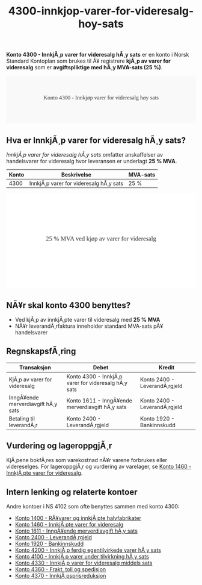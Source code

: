 ﻿---
title: "4300-innkjop-varer-for-videresalg-hoy-sats"
meta_title: "4300-innkjop-varer-for-videresalg-hoy-sats"
meta_description: "**Konto 4300 - InnkjÃ¸p varer for videresalg hÃ¸y sats** er en konto i Norsk Standard Kontoplan som brukes til Ã¥ registrere **kjÃ¸p av varer for videresalg** s..."
slug: 4300-innkjop-varer-for-videresalg-hoy-sats
type: blog
layout: pages/single
---

**Konto 4300 - InnkjÃ¸p varer for videresalg hÃ¸y sats** er en konto i Norsk Standard Kontoplan som brukes til Ã¥ registrere **kjÃ¸p av varer for videresalg** som er **avgiftspliktige med hÃ¸y MVA-sats (25 %)**.

![Illustrasjon av konto 4300 InnkjÃ¸p varer for videresalg hÃ¸y sats](4300-innkjop-varer-for-videresalg-hoy-sats-image.svg)

## Hva er InnkjÃ¸p varer for videresalg hÃ¸y sats?

*InnkjÃ¸p varer for videresalg hÃ¸y sats* omfatter anskaffelser av handelsvarer for videresalg hvor leveransen er underlagt **25 % MVA**.

| Konto | Beskrivelse                          | MVA-sats |
|-------|--------------------------------------|----------|
| 4300  | InnkjÃ¸p varer for videresalg hÃ¸y sats | 25 %     |

![HÃ¸y MVA for videresalg](4300-mva-hoy-sats-videresalg.svg)

## NÃ¥r skal konto 4300 benyttes?

* Ved kjÃ¸p av innkjÃ¸pte varer til videresalg med **25 % MVA**
* NÃ¥r leverandÃ¸rfaktura inneholder standard MVA-sats pÃ¥ handelsvarer

## RegnskapsfÃ¸ring

| Transaksjon                      | Debet                                            | Kredit                           |
|----------------------------------|--------------------------------------------------|----------------------------------|
| KjÃ¸p av varer for videresalg     | Konto 4300 - InnkjÃ¸p varer for videresalg hÃ¸y sats | Konto 2400 - LeverandÃ¸rgjeld     |
| InngÃ¥ende merverdiavgift hÃ¸y sats| Konto 1611 - InngÃ¥ende merverdiavgift hÃ¸y sats    | Konto 2400 - LeverandÃ¸rgjeld     |
| Betaling til leverandÃ¸r          | Konto 2400 - LeverandÃ¸rgjeld                      | Konto 1920 - Bankinnskudd        |

## Vurdering og lageroppgjÃ¸r

KjÃ¸pene bokfÃ¸res som varekostnad nÃ¥r varene forbrukes eller videreselges. For lageroppgjÃ¸r og vurdering av varelager, se [Konto 1460 - InnkjÃ¸pte varer for videresalg](/blogs/kontoplan/1460-innkjopte-varer-for-videresalg "Konto 1460 - InnkjÃ¸pte varer for videresalg").

## Intern lenking og relaterte kontoer

Andre kontoer i NS 4102 som ofte benyttes sammen med konto 4300:

* [Konto 1400 - RÃ¥varer og innkjÃ¸pte halvfabrikater](/blogs/kontoplan/1400-raavarer-og-innkjopte-halvfabrikater "Konto 1400 - RÃ¥varer og innkjÃ¸pte halvfabrikater")
* [Konto 1460 - InnkjÃ¸pte varer for videresalg](/blogs/kontoplan/1460-innkjopte-varer-for-videresalg "Konto 1460 - InnkjÃ¸pte varer for videresalg")
* [Konto 1611 - InngÃ¥ende merverdiavgift hÃ¸y sats](/blogs/kontoplan/1611-inngaaende-merverdiavgift-hoy-sats "Konto 1611 - InngÃ¥ende merverdiavgift hÃ¸y sats")
* [Konto 2400 - LeverandÃ¸rgjeld](/blogs/kontoplan/2400-leverandorgjeld "Konto 2400 - LeverandÃ¸rgjeld")
* [Konto 1920 - Bankinnskudd](/blogs/kontoplan/1920-bankinnskudd "Konto 1920 - Bankinnskudd")
* [Konto 4200 - InnkjÃ¸p ferdig egentilvirkede varer hÃ¸y sats](/blogs/kontoplan/4200-innkjop-ferdig-egentilvirkede-varer-hoy-sats "Konto 4200 - InnkjÃ¸p ferdig egentilvirkede varer hÃ¸y sats")
* [Konto 4100 - InnkjÃ¸p varer under tilvirkning hÃ¸y sats](/blogs/kontoplan/4100-innkjop-varer-under-tilvirkning-hoy-sats "Konto 4100 - InnkjÃ¸p varer under tilvirkning hÃ¸y sats")
* [Konto 4330 - InnkjÃ¸p varer for videresalg middels sats](/blogs/kontoplan/4330-innkjop-varer-for-videresalg-middels-sats "Konto 4330 - InnkjÃ¸p varer for videresalg middels sats")
* [Konto 4360 - Frakt, toll og spedisjon](/blogs/kontoplan/4360-frakt-toll-og-spedisjon "Konto 4360 - Frakt, toll og spedisjon")
* [Konto 4370 - InnkjÃ¸psprisreduksjon](/blogs/kontoplan/4370-innkjopsprisreduksjon "Konto 4370 - InnkjÃ¸psprisreduksjon")
